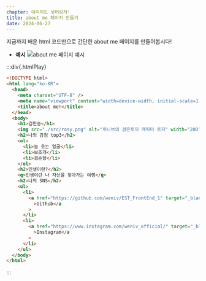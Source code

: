 ```yaml
---
chapter: 이미지도 넣어보자!
title: about me 페이지 만들기
date: 2024-06-27
---
```


지금까지 배운 html 코드만으로 간단한 about me 페이지를 만들어봅시다!

- **예시**
  ![about me 페이지 예시](/images/html-css/chapter05/Untitled.png)

:::div{.htmlPlay}

```html
<!DOCTYPE html>
<html lang="ko-KR">
  <head>
    <meta charset="UTF-8" />
    <meta name="viewport" content="width=device-width, initial-scale=1.0" />
    <title>about me!</title>
  </head>
  <body>
    <h1>김민승</h1>
    <img src="./src/rosy.png" alt="위니브의 검은토끼 캐릭터 로지" width="200" />
    <h2>나의 강점 top3</h2>
    <ol>
      <li>늘 웃는 얼굴</li>
      <li>보조개</li>
      <li>겸손함</li>
    </ol>
    <h2>인생이란?</h2>
    <q>인생이란 나 자신을 찾아가는 여행</q>
    <h2>나의 SNS</h2>
    <ul>
      <li>
        <a href="https://github.com/weniv/EST_FrontEnd_1" target="_blank"
          >Github</a
        >
      </li>
      <li>
        <a href="https://www.instagram.com/weniv_official/" target="_blank"
          >Instagram</a
        >
      </li>
    </ul>
  </body>
</html>
```

:::
